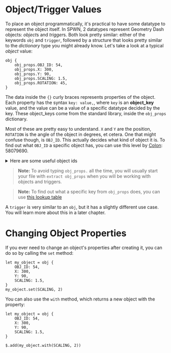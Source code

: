 # Object/Trigger Values

To place an object programmatically, it's practical to have some datatype to represent the object itself. In SPWN, 2 datatypes represent Geometry Dash objects: *object*s and *trigger*s. Both look pretty similar: either of the keywords `obj` and `trigger`, followed by a structure that looks pretty similar to the _dictionary_ type you might already know. Let's take a look at a typical _object_ value:

```spwn
obj {
    obj_props.OBJ_ID: 54,
    obj_props.X: 300,
    obj_props.Y: 90,
    obj_props.SCALING: 1.5,
    obj_props.ROTATION: 45,
}
```

The data inside the `{}` curly braces represents properties of the object. Each property has the syntax `key: value,`, where `key` is an **object_key** value, and the value can be a value of a specific datatype decided by the key. These object_keys come from the standard library, inside the `obj_props` dictionary.

Most of these are pretty easy to understand. `X` and `Y` are the position, `ROTATION` is the angle of the object in degrees, et cetera. One that might confuse though, is `OBJ_ID`. This actually decides what kind of object it is. To find out what `OBJ_ID` a specific object has, you can use this level by [Colon](https://www.youtube.com/c/GDColon): 58079690.

<details>
  <summary>Here are some useful object ids</summary>  
    
![useful object ids 1](https://user-images.githubusercontent.com/43052612/124507879-9c706d00-dd83-11eb-81f4-2ba385cf3e75.png)
    
![useful object ids 2](https://user-images.githubusercontent.com/43052612/124507895-a2664e00-dd83-11eb-9b53-52e515cd0e8a.png)
    
![useful object ids 3](https://media.discordapp.net/attachments/857382000716939274/862530181604180018/IMG_20210708_100459.jpg)
    
</details>

> **Note:** To avoid typing `obj_props.` all the time, you will usually start your file with `extract obj_props` when you will be working with objects and triggers.

> **Note:** To find out what a specific key from `obj_props` does, you can use [this lookup table](object_keys.md)

A `trigger` is very similar to an `obj`, but it has a slightly different use case. You will learn more about this in a later chapter.

# Changing Object Properties

If you ever need to change an object's properties after creating it, you can do so by calling the `set` method:

```spwn
let my_object = obj {
    OBJ_ID: 54,
    X: 300,
    Y: 90,
    SCALING: 1.5,
}
my_object.set(SCALING, 2)
```

You can also use the `with` method, which returns a new object with the property:

```spwn
let my_object = obj {
    OBJ_ID: 54,
    X: 300,
    Y: 90,
    SCALING: 1.5,
}

$.add(my_object.with(SCALING, 2))

```
